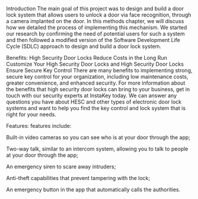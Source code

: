 Introduction 
The main goal of this project was to design and build a door lock system that allows users to unlock a door via face recognition, through a camera implanted on the door. In this methods chapter, we will discuss how we detailed the process of implementing this mechanism. We started our research by confirming the need of potential users for such a system and then followed a modified version of the Software Development Life Cycle (SDLC) approach to design and build a door lock system.

Benefits:
High Security Door Locks Reduce Costs in the Long Run Customize Your High Security Door Locks and High Security Door Locks Ensure Secure Key Control There are many benefits to implementing strong, secure key control for your organization, including low maintenance costs, greater convenience, and enhanced security. For more information about the benefits that high security door locks can bring to your business, get in touch with our security experts at InstaKey today. We can answer any questions you have about HESC and other types of electronic door lock systems and want to help you find the key control and lock system that is right for your needs.

Features:
features include:

Built-in video cameras so you can see who is at your door through the app;

Two-way talk, similar to an intercom system, allowing you to talk to people at your door through the app;

An emergency siren to scare away intruders;

Anti-theft capabilities that prevent tampering with the lock;

An emergency button in the app that automatically calls the authorities.
